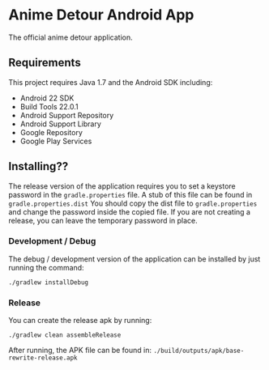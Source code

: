 Anime Detour Android App
========================

The official anime detour application.

Requirements
------------

This project requires Java 1.7 and the Android SDK including:
 * Android 22 SDK
 * Build Tools 22.0.1
 * Android Support Repository
 * Android Support Library
 * Google Repository
 * Google Play Services

Installing??
----------

The release version of the application requires you to set a keystore password
in the `gradle.properties` file. A stub of this file can be found in
`gradle.properties.dist` You should copy the dist file to `gradle.properties`
and change the password inside the copied file.
If you are not creating a release, you can leave the temporary password in place.

### Development / Debug ###

The debug / development version of the application can be installed by just 
running the command:

    ./gradlew installDebug

### Release ###

You can create the release apk by running:

    ./gradlew clean assembleRelease
    
After running, the APK file can be found in: 
`./build/outputs/apk/base-rewrite-release.apk`
